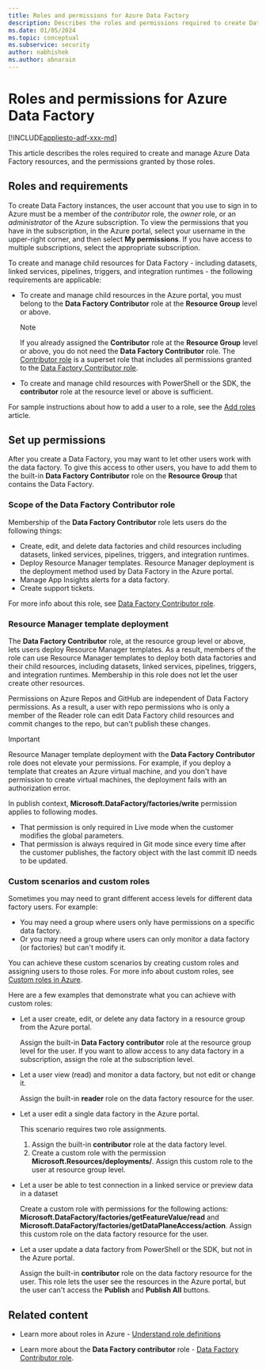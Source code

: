 ```yaml
---
title: Roles and permissions for Azure Data Factory 
description: Describes the roles and permissions required to create Data Factories and to work with child resources.
ms.date: 01/05/2024
ms.topic: conceptual
ms.subservice: security
author: nabhishek
ms.author: abnarain
---
```


# Roles and permissions for Azure Data Factory

[!INCLUDE[appliesto-adf-xxx-md](includes/appliesto-adf-xxx-md.md)]


This article describes the roles required to create and manage Azure Data Factory resources, and the permissions granted by those roles.

## Roles and requirements

To create Data Factory instances, the user account that you use to sign in to Azure must be a member of the *contributor* role, the *owner* role, or an *administrator* of the Azure subscription. To view the permissions that you have in the subscription, in the Azure portal, select your username in the upper-right corner, and then select **My permissions**. If you have access to multiple subscriptions, select the appropriate subscription. 

To create and manage child resources for Data Factory - including datasets, linked services, pipelines, triggers, and integration runtimes - the following requirements are applicable:
- To create and manage child resources in the Azure portal, you must belong to the **Data Factory Contributor** role at the **Resource Group** level or above.
  
  > [!NOTE]
  > If you already assigned the **Contributor** role at the **Resource Group** level or above, you do not need the **Data Factory Contributor** role. The [Contributor role](../role-based-access-control/built-in-roles.md#contributor) is a superset role that includes all permissions granted to the [Data Factory Contributor role](../role-based-access-control/built-in-roles.md#data-factory-contributor).

- To create and manage child resources with PowerShell or the SDK, the **contributor** role at the resource level or above is sufficient.

For sample instructions about how to add a user to a role, see the [Add roles](../cost-management-billing/manage/add-change-subscription-administrator.md) article.

## Set up permissions

After you create a Data Factory, you may want to let other users work with the data factory. To give this access to other users, you have to add them to the built-in **Data Factory Contributor** role on the **Resource Group** that contains the Data Factory.

### Scope of the Data Factory Contributor role

Membership of the **Data Factory Contributor** role lets users do the following things:
- Create, edit, and delete data factories and child resources including datasets, linked services, pipelines, triggers, and integration runtimes.
- Deploy Resource Manager templates. Resource Manager deployment is the deployment method used by Data Factory in the Azure portal.
- Manage App Insights alerts for a data factory.
- Create support tickets.

For more info about this role, see [Data Factory Contributor role](../role-based-access-control/built-in-roles.md#data-factory-contributor).

### Resource Manager template deployment

The **Data Factory Contributor** role, at the resource group level or above, lets users deploy Resource Manager templates. As a result, members of the role can use Resource Manager templates to deploy both data factories and their child resources, including datasets, linked services, pipelines, triggers, and integration runtimes. Membership in this role does not let the user create other resources.

Permissions on Azure Repos and GitHub are independent of Data Factory permissions. As a result, a user with repo permissions who is only a member of the Reader role can edit Data Factory child resources and commit changes to the repo, but can't publish these changes.


> [!IMPORTANT]
> Resource Manager template deployment with the **Data Factory Contributor** role does not elevate your permissions. For example, if you deploy a template that creates an Azure virtual machine, and you don't have permission to create virtual machines, the deployment fails with an authorization error.

   In publish context, **Microsoft.DataFactory/factories/write** permission applies to following modes.
- That permission is only required in Live mode when the customer modifies the global parameters.
- That permission is always required in Git mode since every time after the customer publishes, the factory object with the last commit ID needs to be updated.

### Custom scenarios and custom roles

Sometimes you may need to grant different access levels for different data factory users. For example:
- You may need a group where users only have permissions on a specific data factory.
- Or you may need a group where users can only monitor a data factory (or factories) but can't modify it.

You can achieve these custom scenarios by creating custom roles and assigning users to those roles. For more info about custom roles, see [Custom roles in Azure](..//role-based-access-control/custom-roles.md).

Here are a few examples that demonstrate what you can achieve with custom roles:

- Let a user create, edit, or delete any data factory in a resource group from the Azure portal.

  Assign the built-in **Data Factory contributor** role at the resource group level for the user. If you want to allow  access to any data factory in a subscription, assign the role at the subscription level.

- Let a user view (read) and monitor a data factory, but not edit or change it.

  Assign the built-in **reader** role on the data factory resource for the user.

- Let a user edit a single data factory in the Azure portal.

  This scenario requires two role assignments.

  1. Assign the built-in **contributor** role at the data factory level.
  2. Create a custom role with the permission  **Microsoft.Resources/deployments/**. Assign this custom role to the user at resource group level.

- Let a user be able to test connection in a linked service or preview data in a dataset

    Create a custom role with permissions for the following actions: **Microsoft.DataFactory/factories/getFeatureValue/read** and **Microsoft.DataFactory/factories/getDataPlaneAccess/action**. Assign this custom role on the data factory resource for the user.

- Let a user update a data factory from PowerShell or the SDK, but not in the Azure portal.

  Assign the built-in **contributor** role on the data factory resource for the user. This role lets the user see the resources in the Azure portal, but the user can't access the  **Publish** and **Publish All** buttons.


## Related content

- Learn more about roles in Azure - [Understand role definitions](../role-based-access-control/role-definitions.md)

- Learn more about the **Data Factory contributor** role - [Data Factory Contributor role](../role-based-access-control/built-in-roles.md#data-factory-contributor).
